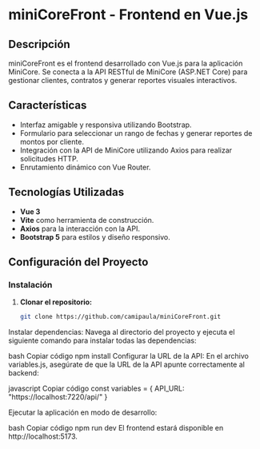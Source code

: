 # miniCoreFront - Frontend en Vue.js

## Descripción
miniCoreFront es el frontend desarrollado con Vue.js para la aplicación MiniCore. Se conecta a la API RESTful de MiniCore (ASP.NET Core) para gestionar clientes, contratos y generar reportes visuales interactivos.

## Características
- Interfaz amigable y responsiva utilizando Bootstrap.
- Formulario para seleccionar un rango de fechas y generar reportes de montos por cliente.
- Integración con la API de MiniCore utilizando Axios para realizar solicitudes HTTP.
- Enrutamiento dinámico con Vue Router.

## Tecnologías Utilizadas
- **Vue 3**
- **Vite** como herramienta de construcción.
- **Axios** para la interacción con la API.
- **Bootstrap 5** para estilos y diseño responsivo.

## Configuración del Proyecto

### Instalación

1. **Clonar el repositorio:**
   ```bash
   git clone https://github.com/camipaula/miniCoreFront.git
Instalar dependencias: Navega al directorio del proyecto y ejecuta el siguiente comando para instalar todas las dependencias:

bash
Copiar código
npm install
Configurar la URL de la API: En el archivo variables.js, asegúrate de que la URL de la API apunte correctamente al backend:

javascript
Copiar código
const variables = {
  API_URL: "https://localhost:7220/api/"
}

Ejecutar la aplicación en modo de desarrollo:

bash
Copiar código
npm run dev
El frontend estará disponible en http://localhost:5173.

